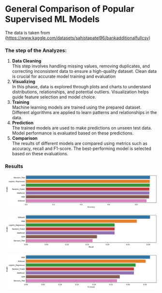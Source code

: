 # General Comparison of Popular Supervised ML Models 

The data is taken from (https://www.kaggle.com/datasets/sahistapatel96/bankadditionalfullcsv)

### The step of the Analyzes:

1. **Data Cleaning**   
This step involves handling missing values, removing duplicates, and correcting inconsistent data to ensure a high-quality dataset. Clean data is crucial for accurate model training and evaluation
2. **Visualizing**  
In this phase, data is explored through plots and charts to understand distributions, relationships, and potential outliers. Visualization helps guide feature selection and model choice.
3. **Training**  
Machine learning models are trained using the prepared dataset. Different algorithms are applied to learn patterns and relationships in the data.
4. **Prediction**  
The trained models are used to make predictions on unseen test data. Model performance is evaluated based on these predictions.
5. **Comparison**  
The results of different models are compared using metrics such as accuracy, recall and F1-score. The best-performing model is selected based on these evaluations.

### Results
![Entry Window](result1.png)

![Entry Window](result2.png)

![Entry Window](result3.png)

   
    
